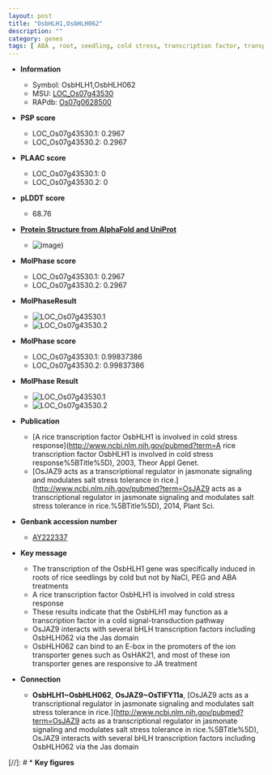 ```yaml
---
layout: post
title: "OsbHLH1,OsbHLH062"
description: ""
category: genes
tags: [ ABA , root, seedling, cold stress, transcription factor, transporter,  ja , JA]
---
```


* **Information**  
    + Symbol: OsbHLH1,OsbHLH062  
    + MSU: [LOC_Os07g43530](http://rice.plantbiology.msu.edu/cgi-bin/ORF_infopage.cgi?orf=LOC_Os07g43530)  
    + RAPdb: [Os07g0628500](http://rapdb.dna.affrc.go.jp/viewer/gbrowse_details/irgsp1?name=Os07g0628500)  

* **PSP score**  
    + LOC_Os07g43530.1: 0.2967 
    + LOC_Os07g43530.2: 0.2967 

* **PLAAC score**  
    + LOC_Os07g43530.1: 0 
    + LOC_Os07g43530.2: 0 

* **pLDDT score**
    + 68.76

* **[Protein Structure from AlphaFold and UniProt](https://www.uniprot.org/uniprotkb/Q69V10/entry#structure)**
    + ![image](https://ricepsp.github.io/images/Q6/AF-Q69V10-F1.png))

* **MolPhase score**
    + LOC_Os07g43530.1: 0.2967
    + LOC_Os07g43530.2: 0.2967

* **MolPhaseResult**
    + ![LOC_Os07g43530.1](https://ricepsp.github.io/pictures/LOC_Os07g/LOC_Os07g43530.1.png)
    + ![LOC_Os07g43530.2](https://ricepsp.github.io/pictures/LOC_Os07g/LOC_Os07g43530.2.png)

* **MolPhase score**
    + LOC_Os07g43530.1: 0.99837386
    + LOC_Os07g43530.2: 0.99837386

* **MolPhase Result**
    + ![LOC_Os07g43530.1](https://304243504.github.io/Pictures/LOC_Os07g/LOC_Os07g43530.1.png)
    + ![LOC_Os07g43530.2](https://304243504.github.io/Pictures/LOC_Os07g/LOC_Os07g43530.2.png)

* **Publication**  
    + [A rice transcription factor OsbHLH1 is involved in cold stress response](http://www.ncbi.nlm.nih.gov/pubmed?term=A rice transcription factor OsbHLH1 is involved in cold stress response%5BTitle%5D), 2003, Theor Appl Genet.
    + [OsJAZ9 acts as a transcriptional regulator in jasmonate signaling and modulates salt stress tolerance in rice.](http://www.ncbi.nlm.nih.gov/pubmed?term=OsJAZ9 acts as a transcriptional regulator in jasmonate signaling and modulates salt stress tolerance in rice.%5BTitle%5D), 2014, Plant Sci.

* **Genbank accession number**  
    + [AY222337](http://www.ncbi.nlm.nih.gov/nuccore/AY222337)

* **Key message**  
    + The transcription of the OsbHLH1 gene was specifically induced in roots of rice seedlings by cold but not by NaCl, PEG and ABA treatments
    + A rice transcription factor OsbHLH1 is involved in cold stress response
    + These results indicate that the OsbHLH1 may function as a transcription factor in a cold signal-transduction pathway
    + OsJAZ9 interacts with several bHLH transcription factors including OsbHLH062 via the Jas domain
    + OsbHLH062 can bind to an E-box in the promoters of the ion transporter genes such as OsHAK21, and most of these ion transporter genes are responsive to JA treatment

* **Connection**  
    + __OsbHLH1~OsbHLH062__, __OsJAZ9~OsTIFY11a__, [OsJAZ9 acts as a transcriptional regulator in jasmonate signaling and modulates salt stress tolerance in rice.](http://www.ncbi.nlm.nih.gov/pubmed?term=OsJAZ9 acts as a transcriptional regulator in jasmonate signaling and modulates salt stress tolerance in rice.%5BTitle%5D), OsJAZ9 interacts with several bHLH transcription factors including OsbHLH062 via the Jas domain

[//]: # * **Key figures**  


